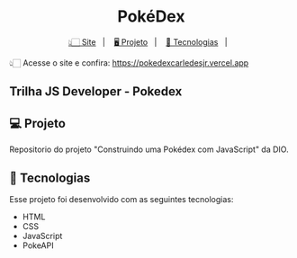 
<h1 align="center">
  PokéDex
</h1>

<p align="center">
  <a href="#-tecnologias">👆🏻 Site</a>&nbsp;&nbsp;&nbsp;|&nbsp;&nbsp;&nbsp;
  <a href="#-projeto">🖥️ Projeto</a>&nbsp;&nbsp;&nbsp;|&nbsp;&nbsp;&nbsp;
  <a href="#-tecnologias">🚀 Tecnologias</a>&nbsp;&nbsp;&nbsp;|&nbsp;&nbsp;&nbsp;
</p>

👆🏻 Acesse o site e confira: https://pokedexcarledesjr.vercel.app

## Trilha JS Developer - Pokedex

## 💻 Projeto

Repositorio do projeto "Construindo uma Pokédex com JavaScript" da DIO.

## 🚀 Tecnologias

Esse projeto foi desenvolvido com as seguintes tecnologias:

- HTML
- CSS
- JavaScript
- PokeAPI
